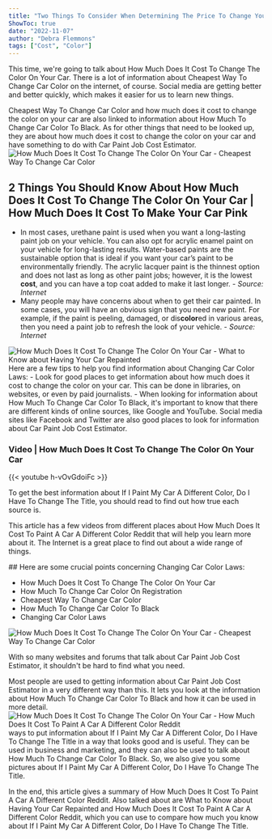 ```yaml
---
title: "Two Things To Consider When Determining The Price To Change Your Car'S Color"
ShowToc: true 
date: "2022-11-07"
author: "Debra Flemmons" 
tags: ["Cost", "Color"]
---
```


	
This time, we're going to talk about How Much Does It Cost To Change The Color On Your Car. There is a lot of information about Cheapest Way To Change Car Color on the internet, of course. Social media are getting better and better quickly, which makes it easier for us to learn new things.

Cheapest Way To Change Car Color and how much does it cost to change the color on your car are also linked to information about How Much To Change Car Color To Black. As for other things that need to be looked up, they are about how much does it cost to change the color on your car and have something to do with Car Paint Job Cost Estimator.
<img loading="lazy" src="https://www.petrofilm.com/yahoo_site_admin/assets/images/B-1I1.15860905_std.JPG" onerror="this.onerror=null;this.src='https://blogger.googleusercontent.com/img/a/AVvXsEhe7F7TRXHtjiKvHb5vS7DmnxvpHiDyoYyYvm1nHB3Qp2_w3BnM6A2eq4v7FYxCC9bfZt3a9vIMtAYEKUiaDQbHMg-ViyGmRIj39MLp0bGFfgfYw1Dc9q_H-T0wiTm3l0Uq42dETrN9eC8aGJ9_IORZsxST1AcLR7np1koOfcc7tnHa4S8Mwz_xD9d0=s16000';" alt="How Much Does It Cost To Change The Color On Your Car - Cheapest Way To Change Car Color" >

## 2 Things You Should Know About How Much Does It Cost To Change The Color On Your Car | How Much Does It Cost To Make Your Car Pink
-   In most cases, urethane paint is used when you want a long-lasting paint job on your vehicle. You can also opt for acrylic enamel paint on your vehicle for long-lasting results. Water-based paints are the sustainable option that is ideal if you want your car’s paint to be environmentally friendly. The acrylic lacquer paint is the thinnest option and does not last as long as other paint jobs; however, it is the lowest **cost**, and you can have a top coat added to make it last longer. - <cite>Source: Internet</cite>
-   Many people may have concerns about when to get their car painted. In some cases, you will have an obvious sign that you need new paint. For example, if the paint is peeling, damaged, or dis**color**ed in various areas, then you need a paint job to refresh the look of your vehicle. - <cite>Source: Internet</cite>


<img loading="lazy" src="https://themepack.me/i/c/749x468/media/g/2173/lamborghini-black-theme-rc14.jpg" onerror="this.onerror=null;this.src='https://blogger.googleusercontent.com/img/a/AVvXsEhe7F7TRXHtjiKvHb5vS7DmnxvpHiDyoYyYvm1nHB3Qp2_w3BnM6A2eq4v7FYxCC9bfZt3a9vIMtAYEKUiaDQbHMg-ViyGmRIj39MLp0bGFfgfYw1Dc9q_H-T0wiTm3l0Uq42dETrN9eC8aGJ9_IORZsxST1AcLR7np1koOfcc7tnHa4S8Mwz_xD9d0=s16000';" alt="How Much Does It Cost To Change The Color On Your Car - What to Know about Having Your Car Repainted" >
Here are a few tips to help you find information about Changing Car Color Laws:
- Look for good places to get information about how much does it cost to change the color on your car. This can be done in libraries, on websites, or even by paid journalists.
- When looking for information about How Much To Change Car Color To Black, it's important to know that there are different kinds of online sources, like Google and YouTube. Social media sites like Facebook and Twitter are also good places to look for information about Car Paint Job Cost Estimator.

### Video | How Much Does It Cost To Change The Color On Your Car
{{< youtube h-vOvGdoiFc >}} 

To get the best information about If I Paint My Car A Different Color, Do I Have To Change The Title, you should read to find out how true each source is.

This article has a few videos from different places about How Much Does It Cost To Paint A Car A Different Color Reddit that will help you learn more about it. The Internet is a great place to find out about a wide range of things.
<script async="async" data-cfasync="false" src="//normallydemandedalter.com/fe63df3c5408708b15d8dc3d9b206b31/invoke.js"></script>
<div id="container-fe63df3c5408708b15d8dc3d9b206b31"></div>
## Here are some crucial points concerning Changing Car Color Laws:

- How Much Does It Cost To Change The Color On Your Car
- How Much To Change Car Color On Registration
- Cheapest Way To Change Car Color
- How Much To Change Car Color To Black
- Changing Car Color Laws

 <img loading="lazy" src="http://morgellonsdiseaseawareness.com/yahoo_site_admin/assets/images/live_blood2i.322175055_std.jpg" onerror="this.onerror=null;this.src='https://blogger.googleusercontent.com/img/a/AVvXsEhe7F7TRXHtjiKvHb5vS7DmnxvpHiDyoYyYvm1nHB3Qp2_w3BnM6A2eq4v7FYxCC9bfZt3a9vIMtAYEKUiaDQbHMg-ViyGmRIj39MLp0bGFfgfYw1Dc9q_H-T0wiTm3l0Uq42dETrN9eC8aGJ9_IORZsxST1AcLR7np1koOfcc7tnHa4S8Mwz_xD9d0=s16000';" alt="How Much Does It Cost To Change The Color On Your Car - Cheapest Way To Change Car Color" >

With so many websites and forums that talk about Car Paint Job Cost Estimator, it shouldn't be hard to find what you need.

Most people are used to getting information about Car Paint Job Cost Estimator in a very different way than this. It lets you look at the information about How Much To Change Car Color To Black and how it can be used in more detail.
<img loading="lazy" src="https://www.petrofilm.com/yahoo_site_admin/assets/images/Front_of_Islamic_Revolution_Stability_logoB.28315327_std.jpg" onerror="this.onerror=null;this.src='https://blogger.googleusercontent.com/img/a/AVvXsEhe7F7TRXHtjiKvHb5vS7DmnxvpHiDyoYyYvm1nHB3Qp2_w3BnM6A2eq4v7FYxCC9bfZt3a9vIMtAYEKUiaDQbHMg-ViyGmRIj39MLp0bGFfgfYw1Dc9q_H-T0wiTm3l0Uq42dETrN9eC8aGJ9_IORZsxST1AcLR7np1koOfcc7tnHa4S8Mwz_xD9d0=s16000';" alt="How Much Does It Cost To Change The Color On Your Car - How Much Does It Cost To Paint A Car A Different Color Reddit" >
ways to put information about If I Paint My Car A Different Color, Do I Have To Change The Title in a way that looks good and is useful. They can be used in business and marketing, and they can also be used to talk about How Much To Change Car Color To Black. So, we also give you some pictures about If I Paint My Car A Different Color, Do I Have To Change The Title.

In the end, this article gives a summary of How Much Does It Cost To Paint A Car A Different Color Reddit. Also talked about are What to Know about Having Your Car Repainted and How Much Does It Cost To Paint A Car A Different Color Reddit, which you can use to compare how much you know about If I Paint My Car A Different Color, Do I Have To Change The Title.
	
	

